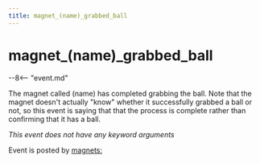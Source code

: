 ```yaml
---
title: magnet_(name)_grabbed_ball
---
```


# magnet_(name)_grabbed_ball


--8<-- "event.md"

The magnet called (name) has completed grabbing the ball. Note that the
magnet doesn't actually "know" whether it successfully grabbed a ball
or not, so this event is saying that that the process is complete rather
than confirming that it has a ball.

*This event does not have any keyword arguments*

Event is posted by [magnets:](../config/magnets.md)
